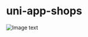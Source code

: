 # uni-app-shops
![Image text](https://github.com/szhw-github/uni-app-shops/blog/master/Images/1.png)
